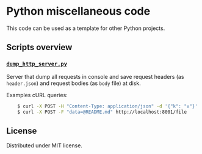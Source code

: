 # Python miscellaneous code

This code can be used as a template for other Python projects.

## Scripts overview

### [`dump_http_server.py`](scripts/dump_http_server.py)

Server that dump all requests in console and save request headers (as `header.json`) and request bodies (as `body` file)
at disk.

Examples cURL queries:

```sh
    $ curl -X POST -H "Content-Type: application/json" -d '{"k": "v"}' http://localhost:8001/a/b?c=d
    $ curl -X POST -F "data=@README.md" http://localhost:8001/file
```

## License

Distributed under MIT license.
